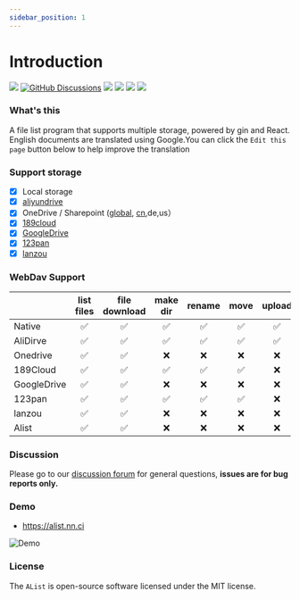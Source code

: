 ```yaml
---
sidebar_position: 1
---
```


# Introduction

[![](https://img.shields.io/github/release/Xhofe/alist?style=flat-square)](https://github.com/Xhofe/alist/releases/latest)
[![GitHub Discussions](https://img.shields.io/github/discussions/Xhofe/alist?color=%23ED8936&style=flat-square)](https://github.com/Xhofe/alist/discussions)
[![](https://img.shields.io/github/workflow/status/Xhofe/alist/build?style=flat-square)](https://github.com/Xhofe/alist/actions?query=workflow%3ABuild)
[![](https://img.shields.io/github/downloads/Xhofe/alist/total?style=flat-square&color=%239F7AEA)](https://github.com/Xhofe/alist/releases)
[![](https://data.jsdelivr.com/v1/package/gh/Xhofe/alist-web/badge)](https://www.jsdelivr.com/package/gh/Xhofe/alist-web)
[![](https://img.shields.io/badge/%24-donate-ff69b4.svg?style=flat-square)](https://pay.xhofe.top)

### What's this

A file list program that supports multiple storage, powered by gin and React. English documents are translated using Google.You can click the `Edit this page` button below to help improve the translation

### Support storage

- [x] Local storage
- [x] [aliyundrive](https://www.aliyundrive.com/)
- [x] OneDrive / Sharepoint ([global](https://www.office.com/), [cn](https://portal.partner.microsoftonline.cn),de,us）
- [x] [189cloud](https://cloud.189.cn)
- [x] [GoogleDrive](https://drive.google.com/)
- [x] [123pan](https://www.123pan.com/)
- [x] [lanzou](https://pc.woozooo.com/)

### WebDav Support

|             | list files | file download | make dir | rename | move | upload |
| ----------- | :--------: | :-----------: | :------: | :----: | :--: | :----: |
| Native      |     ✅     |      ✅       |    ✅    |   ✅   |  ✅  |   ✅   |
| AliDirve    |     ✅     |      ✅       |    ✅    |   ✅   |  ✅  |   ✅   |
| Onedrive    |     ✅     |      ✅       |    ❌    |   ❌   |  ❌  |   ❌   |
| 189Cloud    |     ✅     |      ✅       |    ✅    |   ✅   |  ✅  |   ❌   |
| GoogleDrive |     ✅     |      ✅       |    ❌    |   ❌   |  ❌  |   ❌   |
| 123pan      |     ✅     |      ✅       |    ✅    |   ✅   |  ✅  |   ❌   |
| lanzou      |     ✅     |      ✅       |    ❌    |   ❌   |  ❌  |   ❌   |
| Alist       |     ✅     |      ✅       |    ❌    |   ❌   |  ❌  |   ❌   |

### Discussion

Please go to our [discussion forum](https://github.com/Xhofe/alist/discussions) for general questions, **issues are for bug reports only.**

### Demo

- https://alist.nn.ci

![Demo](https://store.heytapimage.com/cdo-portal/feedback/202112/02/14803f03878e0c6cc863bae95bc2ae0c.png)

### License

The `AList` is open-source software licensed under the MIT license.
